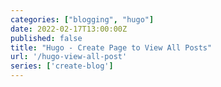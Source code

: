 ```yaml
---
categories: ["blogging", "hugo"]
date: 2022-02-17T13:00:00Z
published: false
title: "Hugo - Create Page to View All Posts"
url: '/hugo-view-all-post'
series: ['create-blog']
---
```

